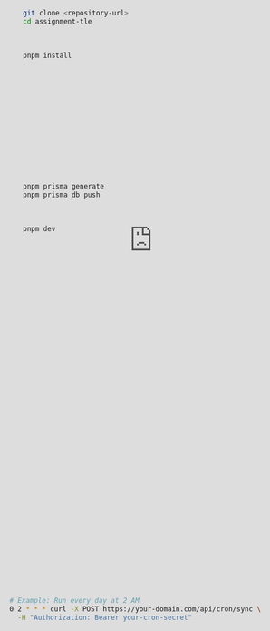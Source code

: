 <iframe src="https://www.loom.com/embed/0e280b104f0f4cef84d8508d8f37d3d0?sid=3ac3effd-6833-4e65-b6d8-ea4eb5371dc9" frameborder="0" webkitallowfullscreen mozallowfullscreen allowfullscreen style="position: absolute; top: 0; left: 0; width: 100%; height: 100%;"></iframe>

# Student Progress Management System

A comprehensive web application for tracking and managing student progress on Codeforces with automated data synchronization, inactivity detection, and email reminders.

## 🚀 Features

### Student Management

- **Student Table View**: Complete CRUD operations for student management
- **Student Information**: Name, email, phone number, Codeforces handle, ratings
- **CSV Export**: Download complete student dataset
- **Search & Filter**: Find students by name, email, or handle
- **Status Tracking**: Active/inactive status with last sync timestamps

### Student Profile View

- **Contest History**:
  - Rating change graphs
  - Contest performance with ranks and problem counts
  - Filterable by 30, 90, or 365 days
- **Problem Solving Data**:
  - Most difficult problem solved
  - Total problems solved
  - Average rating and problems per day
  - Rating distribution charts
  - Recent submissions list
  - Filterable by 7, 30, or 90 days

### Automated Data Sync

- **Scheduled Sync**: Automated Codeforces data fetching via cron jobs
- **Real-time Updates**: Immediate sync when handle is updated
- **Configurable Schedule**: Customizable sync frequency (hourly to daily)
- **Manual Sync**: On-demand data synchronization
- **Error Handling**: Robust error handling and retry mechanisms

### Inactivity Detection & Email Reminders

- **Automatic Detection**: Identifies students inactive for 7+ days
- **Email Notifications**: Automated reminder emails to inactive students
- **Reminder Tracking**: View history of sent reminders
- **Individual Control**: Enable/disable reminders per student
- **Email Management**: Toggle reminder system on/off

### Professional UI/UX

- **Responsive Design**: Mobile and tablet optimized
- **Dark/Light Mode**: Built-in theme support
- **Modern Interface**: Clean, professional design with Tailwind CSS
- **Interactive Charts**: Visual data representation with Recharts
- **Loading States**: Smooth user experience with loading indicators

## 🛠️ Technology Stack

- **Frontend**: Next.js 15, React 19, TypeScript
- **Styling**: Tailwind CSS 4
- **Database**: SQLite with Prisma ORM
- **Charts**: Recharts
- **Icons**: Lucide React
- **Date Handling**: date-fns
- **Email**: Nodemailer
- **CSV Export**: csv-writer

## 📋 Prerequisites

- Node.js 18+
- pnpm (recommended) or npm
- Codeforces API access (public, no authentication required)

## 🚀 Installation

1. **Clone the repository**

   ```bash
   git clone <repository-url>
   cd assignment-tle
   ```

2. **Install dependencies**

   ```bash
   pnpm install
   ```

3. **Set up environment variables**
   Create a `.env` file in the root directory:

   ```env
   DATABASE_URL="file:./dev.db"
   CRON_SECRET="your-secret-key-here"

   # Email configuration (optional, for inactivity reminders)
   SMTP_HOST="smtp.gmail.com"
   SMTP_PORT="587"
   SMTP_USER="your-email@gmail.com"
   SMTP_PASS="your-app-password"
   SMTP_FROM="noreply@example.com"
   ```

4. **Set up the database**

   ```bash
   pnpm prisma generate
   pnpm prisma db push
   ```

5. **Run the development server**

   ```bash
   pnpm dev
   ```

6. **Open your browser**
   Navigate to [http://localhost:3000](http://localhost:3000)

## 📊 Database Schema

The application uses the following database models:

- **Student**: Basic student information and ratings
- **Contest**: Contest participation and performance data
- **Problem**: Codeforces problems with ratings and tags
- **Submission**: Individual problem submissions
- **Reminder**: Email reminder history
- **SyncSettings**: Automated sync configuration

## 🔧 Configuration

### Email Setup (Optional)

To enable inactivity email reminders:

1. **Gmail Setup**:

   - Enable 2-factor authentication
   - Generate an App Password
   - Use the App Password in `SMTP_PASS`

2. **Other SMTP Providers**:
   - Update `SMTP_HOST`, `SMTP_PORT`, `SMTP_USER`, `SMTP_PASS`
   - Ensure SMTP credentials are correct

### Cron Job Setup

For production deployment, set up a cron job to call the sync endpoint:

```bash
# Example: Run every day at 2 AM
0 2 * * * curl -X POST https://your-domain.com/api/cron/sync \
  -H "Authorization: Bearer your-cron-secret"
```

## 📱 Usage Guide

### Adding Students

1. Click "Add Student" on the main page
2. Fill in required fields:
   - Name
   - Email
   - Codeforces Handle
   - Phone Number (optional)
3. Click "Add Student"

### Managing Student Data

1. **View Details**: Click the eye icon to view detailed student profile
2. **Edit Student**: Click the edit icon to modify student information
3. **Delete Student**: Click the trash icon to remove a student
4. **Sync Data**: Use "Sync Data" button to fetch latest Codeforces data

### Student Profile Features

1. **Contest History**:

   - View rating changes over time
   - See contest performance and rankings
   - Filter by different time periods

2. **Problem Solving Data**:

   - Track solved problems and ratings
   - View submission statistics
   - Analyze problem-solving patterns

3. **Email Reminders**:
   - Toggle reminder system on/off
   - View reminder history
   - Monitor inactivity status

### Settings Management

1. **Access Settings**: Click "Settings" in the main header
2. **Configure Sync**:
   - Set sync frequency (hourly to daily)
   - Enable/disable automatic sync
   - Run manual sync
3. **Monitor Status**: View last sync time and next scheduled sync

## 🔒 Security Considerations

- **Cron Secret**: Use a strong secret for cron job authentication
- **Email Security**: Use App Passwords for email services
- **Database**: Ensure proper database access controls
- **Environment Variables**: Never commit sensitive data to version control

## 🚀 Deployment

### Vercel (Recommended)

1. **Connect Repository**: Link your GitHub repository to Vercel
2. **Environment Variables**: Add all required environment variables
3. **Database**: Use Vercel Postgres or external database
4. **Cron Jobs**: Set up Vercel Cron for automated sync

### Other Platforms

- **Railway**: Supports Node.js and PostgreSQL
- **Render**: Free tier available with PostgreSQL
- **Heroku**: Requires paid plan for cron jobs

## 🐛 Troubleshooting

### Common Issues

1. **Database Connection**:

   - Ensure DATABASE_URL is correct
   - Run `pnpm prisma db push` to sync schema

2. **Email Not Sending**:

   - Verify SMTP credentials
   - Check firewall/network restrictions
   - Use App Passwords for Gmail

3. **Codeforces API Errors**:

   - Verify handle exists and is public
   - Check API rate limits
   - Ensure network connectivity

4. **Cron Job Issues**:
   - Verify CRON_SECRET is set correctly
   - Check cron job syntax
   - Monitor application logs

### Debug Mode

Enable debug logging by setting:

```env
DEBUG=true
```

## 📈 Performance Optimization

- **Database Indexing**: Prisma automatically creates indexes
- **Caching**: Consider Redis for frequently accessed data
- **Rate Limiting**: Respect Codeforces API limits
- **Batch Processing**: Process multiple students efficiently

## 🤝 Contributing

1. Fork the repository
2. Create a feature branch
3. Make your changes
4. Add tests if applicable
5. Submit a pull request

## 📄 License

This project is licensed under the MIT License - see the LICENSE file for details.

## 🙏 Acknowledgments

- **Codeforces**: For providing the public API
- **Next.js**: For the excellent React framework
- **Prisma**: For the powerful ORM
- **Tailwind CSS**: For the utility-first CSS framework
- **Recharts**: For the beautiful chart components

## 📞 Support

For support and questions:

- Create an issue in the repository
- Check the troubleshooting section
- Review the documentation

---

**Built with ❤️ for competitive programming education**
